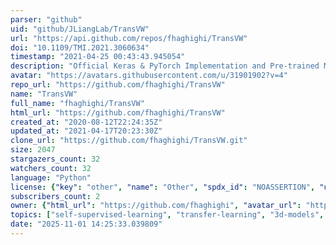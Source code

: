 ```yaml
---
parser: "github"
uid: "github/JLiangLab/TransVW"
url: "https://api.github.com/repos/fhaghighi/TransVW"
doi: "10.1109/TMI.2021.3060634"
timestamp: "2021-04-25 00:43:43.945054"
description: "Official Keras & PyTorch Implementation and Pre-trained Models for TransVW"
avatar: "https://avatars.githubusercontent.com/u/31901902?v=4"
repo_url: "https://github.com/fhaghighi/TransVW"
name: "TransVW"
full_name: "fhaghighi/TransVW"
html_url: "https://github.com/fhaghighi/TransVW"
created_at: "2020-08-12T22:24:35Z"
updated_at: "2021-04-17T20:23:30Z"
clone_url: "https://github.com/fhaghighi/TransVW.git"
size: 2047
stargazers_count: 32
watchers_count: 32
language: "Python"
license: {"key": "other", "name": "Other", "spdx_id": "NOASSERTION", "url": null, "node_id": "MDc6TGljZW5zZTA="}
subscribers_count: 2
owner: {"html_url": "https://github.com/fhaghighi", "avatar_url": "https://avatars.githubusercontent.com/u/31901902?v=4", "login": "fhaghighi", "type": "User"}
topics: ["self-supervised-learning", "transfer-learning", "3d-models", "medical-imaging", "fine-tuning"]
date: "2025-11-01 14:25:33.039809"
---
```

